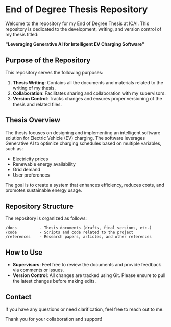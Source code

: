 # End of Degree Thesis Repository

Welcome to the repository for my End of Degree Thesis at ICAI. This repository is dedicated to the development, writing, and version control of my thesis titled:

**"Leveraging Generative AI for Intelligent EV Charging Software"**

## Purpose of the Repository

This repository serves the following purposes:

1. **Thesis Writing**: Contains all the documents and materials related to the writing of my thesis.
2. **Collaboration**: Facilitates sharing and collaboration with my supervisors.
3. **Version Control**: Tracks changes and ensures proper versioning of the thesis and related files.

## Thesis Overview

The thesis focuses on designing and implementing an intelligent software solution for Electric Vehicle (EV) charging. The software leverages Generative AI to optimize charging schedules based on multiple variables, such as:

- Electricity prices
- Renewable energy availability
- Grid demand
- User preferences

The goal is to create a system that enhances efficiency, reduces costs, and promotes sustainable energy usage.

## Repository Structure

The repository is organized as follows:

```
/docs          - Thesis documents (drafts, final versions, etc.)
/code          - Scripts and code related to the project
/references    - Research papers, articles, and other references
```

## How to Use

- **Supervisors**: Feel free to review the documents and provide feedback via comments or issues.
- **Version Control**: All changes are tracked using Git. Please ensure to pull the latest changes before making edits.

## Contact

If you have any questions or need clarification, feel free to reach out to me.

Thank you for your collaboration and support!
